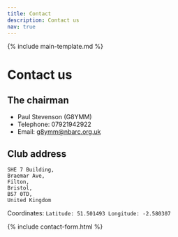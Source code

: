 ```yaml
---
title: Contact
description: Contact us
nav: true
---
```


{% include main-template.md %}

# Contact us

## The chairman

* Paul Stevenson (G8YMM)
* Telephone: 07921942922
* Email: [g8ymm@nbarc.org.uk](mailto:g8ymm@nbarc.org.uk)

## Club address

```
SHE 7 Building,
Braemar Ave,
Filton,
Bristol,
BS7 0TD,
United Kingdom
```

Coordinates: `Latitude: 51.501493 Longitude: -2.580307`

{% include contact-form.html %}